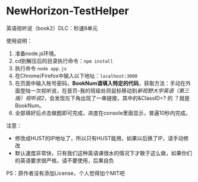 # NewHorizon-TestHelper

英语视听说（book2）DLC：秒速8单元

使用说明：

1. 准备node.js环境。
2. cd到解压后的目录执行命令：`npm install`
3. 执行命令 `node app.js`
4. 在Chrome/Firefox中输入以下地址：`localhost:3000`
5. 在页面中输入账号密码，**BookNum请填入特定的代码**，获取方法：手动在外面登陆一次视听说，在首页-我的班级处将鼠标移动到*新视野大学英语（第三版）视听说2*，会发现左下角出现了一串链接，其中的&ClassID=? 的 ？就是BookNum。
6. 全部填好后点击做题即可完成，进度在console里面显示，普遍10秒内完成。

注意：

- 修改成HUST的IP地址了，所以只有HUST能用，如果以后换了IP，请手动修改
- 默认速度非常快，只有我们这种英语课很水的情况下才敢于这么做，如果你们的英语要求很严格，请不要使用，后果自负

PS：原作者没有添加License，个人觉得加个MIT吧



